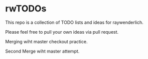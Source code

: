 # rwTODOs

This repo is a collection of TODO lists and ideas for raywenderlich.

Please feel free to pull your own ideas via pull request. 

Merging wiht master checkout practice. 

Second Merge wiht master attempt. 

